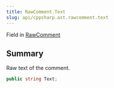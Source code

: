```yaml
---
title: RawComment.Text
slug: api/cppsharp.ast.rawcomment.text
---
```

Field in [RawComment](/api/cppsharp/ast/rawcomment)

## Summary


Raw text of the comment.


```csharp
public string Text;
```

